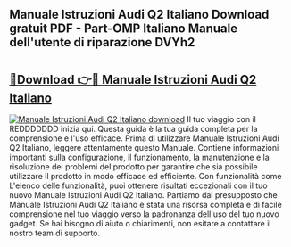 ## Manuale Istruzioni Audi Q2 Italiano Download gratuit PDF - Part-OMP Italiano Manuale dell'utente di riparazione DVYh2

# <h2><a href="http://dfa4cn8.blite.top/?on=Manuale+Istruzioni+Audi+Q2+Italiano">🔗Download 👉🔴 Manuale Istruzioni Audi Q2 Italiano</a></h2>

[![Manuale Istruzioni Audi Q2 Italiano download](https://i.imgur.com/lujVjoI.png)](http://dfa4cn8.blite.top/?on=Manuale+Istruzioni+Audi+Q2+Italiano)
Il tuo viaggio con il REDDDDDDD inizia qui. Questa guida è la tua guida completa per la comprensione e l'uso efficace. Prima di utilizzare Manuale Istruzioni Audi Q2 Italiano, leggere attentamente questo Manuale. Contiene informazioni importanti sulla configurazione, il funzionamento, la manutenzione e la risoluzione dei problemi del prodotto per garantire che sia possibile utilizzare il prodotto in modo efficace ed efficiente. Con funzionalità come L'elenco delle funzionalità, puoi ottenere risultati eccezionali con il tuo nuovo Manuale Istruzioni Audi Q2 Italiano. Partiamo dal presupposto che Manuale Istruzioni Audi Q2 Italiano è stata una risorsa completa e di facile comprensione nel tuo viaggio verso la padronanza dell'uso del tuo nuovo gadget. Se hai bisogno di aiuto o chiarimenti, non esitare a contattare il nostro team di supporto.
